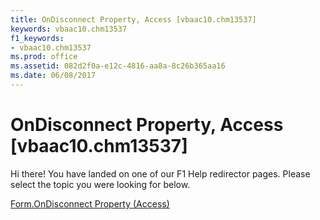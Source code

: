 ```yaml
---
title: OnDisconnect Property, Access [vbaac10.chm13537]
keywords: vbaac10.chm13537
f1_keywords:
- vbaac10.chm13537
ms.prod: office
ms.assetid: 082d2f0a-e12c-4816-aa8a-8c26b365aa16
ms.date: 06/08/2017
---
```



# OnDisconnect Property, Access [vbaac10.chm13537]

Hi there! You have landed on one of our F1 Help redirector pages. Please select the topic you were looking for below.

[Form.OnDisconnect Property (Access)](http://msdn.microsoft.com/library/8f6514c7-8f61-2ae7-0859-8299523609ca%28Office.15%29.aspx)

